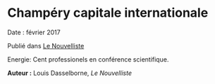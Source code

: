 # Champéry capitale internationale

Date : février 2017

Publié dans [Le Nouvelliste](http://www.lenouvelliste.ch/)

Energie: Cent professionels en conférence scientifique.

**Auteur :** Louis Dasselborne, *Le Nouvelliste*
